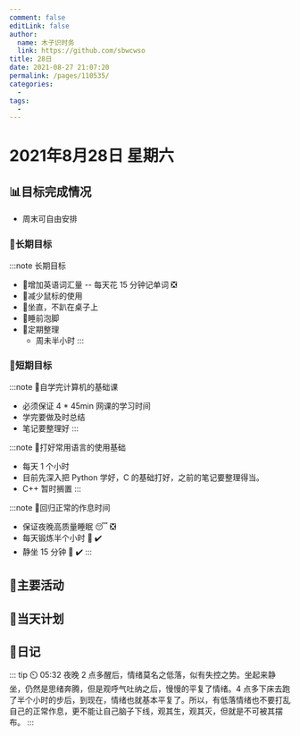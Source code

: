 ```yaml
---
comment: false
editLink: false
author: 
  name: 木子识时务
  link: https://github.com/sbwcwso
title: 28日
date: 2021-08-27 21:07:20
permalink: /pages/110535/
categories: 
  - 
tags: 
  - 
---
```


# 2021年8月28日 星期六

## 📊目标完成情况

- 周末可自由安排

### 🐺长期目标

:::note 长期目标
- 🚢增加英语词汇量 -- 每天花 15 分钟记单词  ❎
- 🚢减少鼠标的使用
- 🚢坐直，不趴在桌子上
- 🚢睡前泡脚
- 🚢定期整理
  - 周未半小时
:::

### 🐆短期目标

:::note 🚗自学完计算机的基础课
- 必须保证 4 * 45min 网课的学习时间
- 学完要做及时总结
- 笔记要整理好
:::

:::note 🚗打好常用语言的使用基础
- 每天 1 个小时
- 目前先深入把 Python 学好，C 的基础打好，之前的笔记要整理得当。
- C++ 暂时搁置
:::

:::note 🚗回归正常的作息时间
- 保证夜晚高质量睡眠 😴  ❎
- 每天锻炼半个小时 🏃 ✔️
- 静坐 15 分钟 🙏 ✔️
:::

## 🏃主要活动


## 📓当天计划

## 🤔日记

::: tip ⏲️ 05:32
夜晚 2 点多醒后，情绪莫名之低落，似有失控之势。坐起来静坐，仍然是思绪奔腾，但是观呼气吐纳之后，慢慢的平复了情绪。4 点多下床去跑了半个小时的步后，到现在，情绪也就基本平复了。所以，有低落情绪也不要打乱自己的正常作息，更不能让自己脑子下线，观其生，观其灭，但就是不可被其摆布。
:::
